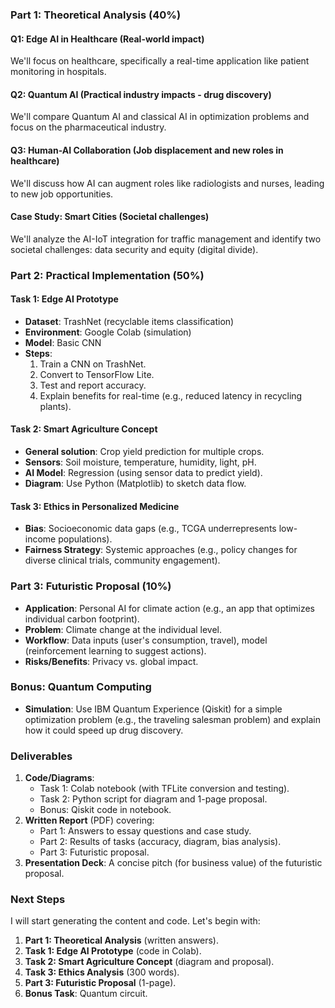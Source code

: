 ### Part 1: Theoretical Analysis (40%)
#### Q1: Edge AI in Healthcare (Real-world impact)
We'll focus on healthcare, specifically a real-time application like patient monitoring in hospitals.
#### Q2: Quantum AI (Practical industry impacts - drug discovery)
We'll compare Quantum AI and classical AI in optimization problems and focus on the pharmaceutical industry.
#### Q3: Human-AI Collaboration (Job displacement and new roles in healthcare)
We'll discuss how AI can augment roles like radiologists and nurses, leading to new job opportunities.
#### Case Study: Smart Cities (Societal challenges)
We'll analyze the AI-IoT integration for traffic management and identify two societal challenges: data security and equity (digital divide).
### Part 2: Practical Implementation (50%)
#### Task 1: Edge AI Prototype
- **Dataset**: TrashNet (recyclable items classification)
- **Environment**: Google Colab (simulation)
- **Model**: Basic CNN
- **Steps**:
  1. Train a CNN on TrashNet.
  2. Convert to TensorFlow Lite.
  3. Test and report accuracy.
  4. Explain benefits for real-time (e.g., reduced latency in recycling plants).
#### Task 2: Smart Agriculture Concept
- **General solution**: Crop yield prediction for multiple crops.
- **Sensors**: Soil moisture, temperature, humidity, light, pH.
- **AI Model**: Regression (using sensor data to predict yield).
- **Diagram**: Use Python (Matplotlib) to sketch data flow.
#### Task 3: Ethics in Personalized Medicine
- **Bias**: Socioeconomic data gaps (e.g., TCGA underrepresents low-income populations).
- **Fairness Strategy**: Systemic approaches (e.g., policy changes for diverse clinical trials, community engagement).
### Part 3: Futuristic Proposal (10%)
- **Application**: Personal AI for climate action (e.g., an app that optimizes individual carbon footprint).
- **Problem**: Climate change at the individual level.
- **Workflow**: Data inputs (user's consumption, travel), model (reinforcement learning to suggest actions).
- **Risks/Benefits**: Privacy vs. global impact.
### Bonus: Quantum Computing
- **Simulation**: Use IBM Quantum Experience (Qiskit) for a simple optimization problem (e.g., the traveling salesman problem) and explain how it could speed up drug discovery.
### Deliverables
1. **Code/Diagrams**:
   - Task 1: Colab notebook (with TFLite conversion and testing).
   - Task 2: Python script for diagram and 1-page proposal.
   - Bonus: Qiskit code in notebook.
2. **Written Report** (PDF) covering:
   - Part 1: Answers to essay questions and case study.
   - Part 2: Results of tasks (accuracy, diagram, bias analysis).
   - Part 3: Futuristic proposal.
3. **Presentation Deck**: A concise pitch (for business value) of the futuristic proposal.
### Next Steps
I will start generating the content and code. Let's begin with:
1. **Part 1: Theoretical Analysis** (written answers).
2. **Task 1: Edge AI Prototype** (code in Colab).
3. **Task 2: Smart Agriculture Concept** (diagram and proposal).
4. **Task 3: Ethics Analysis** (300 words).
5. **Part 3: Futuristic Proposal** (1-page).
6. **Bonus Task**: Quantum circuit.
